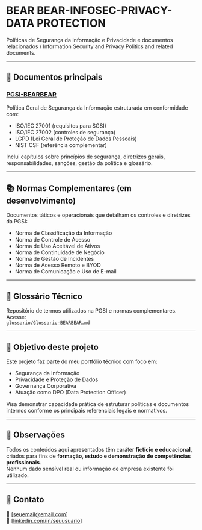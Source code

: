 # BEAR BEAR-INFOSEC-PRIVACY-DATA PROTECTION
Políticas de Segurança da Informação e Privacidade e documentos relacionados / Information Security and Privacy Politics and related documents.

---

## 📘 Documentos principais

### [PGSI-BEARBEAR](PGSI)

Política Geral de Segurança da Informação estruturada em conformidade com:

- ISO/IEC 27001 (requisitos para SGSI)
- ISO/IEC 27002 (controles de segurança)
- LGPD (Lei Geral de Proteção de Dados Pessoais)
- NIST CSF (referência complementar)

Inclui capítulos sobre princípios de segurança, diretrizes gerais, responsabilidades, sanções, gestão da política e glossário.

---

## 📚 Normas Complementares (em desenvolvimento)

Documentos táticos e operacionais que detalham os controles e diretrizes da PGSI:

- Norma de Classificação da Informação
- Norma de Controle de Acesso
- Norma de Uso Aceitável de Ativos
- Norma de Continuidade de Negócio
- Norma de Gestão de Incidentes
- Norma de Acesso Remoto e BYOD
- Norma de Comunicação e Uso de E-mail

---

## 🧾 Glossário Técnico

Repositório de termos utilizados na PGSI e normas complementares. Acesse:  
[`glossario/Glossario-BEARBEAR.md`](glossario/Glossario-BEARBEAR.md)

---

## 🎯 Objetivo deste projeto

Este projeto faz parte do meu portfólio técnico com foco em:

- Segurança da Informação
- Privacidade e Proteção de Dados
- Governança Corporativa
- Atuação como DPO (Data Protection Officer)

Visa demonstrar capacidade prática de estruturar políticas e documentos internos conforme os principais referenciais legais e normativos.

---

## 📌 Observações

Todos os conteúdos aqui apresentados têm caráter **fictício e educacional**, criados para fins de **formação, estudo e demonstração de competências profissionais**.  
Nenhum dado sensível real ou informação de empresa existente foi utilizado.

---

## 👤 Contato

📧 [seuemail@email.com]  
🔗 [[linkedin.com/in/seuusuario](https://www.linkedin.com/in/lucaspsbh/)]  

